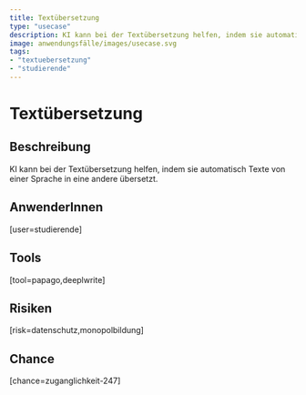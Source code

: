 ```yaml
---
title: Textübersetzung
type: "usecase"
description: KI kann bei der Textübersetzung helfen, indem sie automatisch Texte von einer Sprache in eine andere übersetzt.
image: anwendungsfälle/images/usecase.svg
tags:
- "textuebersetzung"
- "studierende"
---
```


# Textübersetzung

## Beschreibung

KI kann bei der Textübersetzung helfen, indem sie automatisch Texte von einer Sprache in eine andere übersetzt.

## AnwenderInnen

[user=studierende]


## Tools

[tool=papago,deeplwrite]


## Risiken

[risk=datenschutz,monopolbildung]


## Chance

[chance=zuganglichkeit-247]
